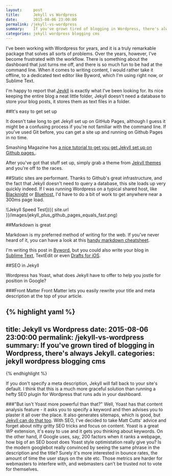 ```yaml
---
layout:     post
title:      Jekyll vs Wordpress
date:       2015-08-06 23:00:00
permalink: /jekyll-vs-wordpress
summary:    If you've grown tired of blogging in Wordpress, there's always Jekyll.
categories: jekyll wordpress blogging cms
---
```


I've been working with Wordpress for years, and it is a truly remarkable package that solves all sorts of problems. Over the years, however, I've become frustrated with the workflow.  There is something  about the dashboard that just turns me off, and there is so much fun to be had at the command line. When it comes to writing content, I would rather take it offline, to a dedicated text editor like Byword, which I'm using right now, or Sublime Text. 

I'm happy to report that [Jeykll](http://jekyllrb.com/) is exactly what I've been looking for. Its nice keeping the entire blog a neat little folder, Jekyll doesn't need a database to store your blog posts, it stores them as text files in a folder.  

##It's easy to get set up

It doesn't take long to get Jekyll set up on GitHub Pages, although I guess it might be a confusing  process if you're not familiar with the command line. 
If you've used Git before, you can get a site up and running on Github Pages in no time. 

Smashing Magazine has [a nice tutorial to get you get Jekyll set up on Github pages.](http://www.smashingmagazine.com/2014/08/build-blog-jekyll-github-pages/).

After you've got that stuff set up, simply grab a theme from [Jekyll themes](http://jekyllthemes.org/) and you're off to the races. 

##Static sites are performant.
Thanks to Github's great infrastructure, and the fact that Jekyll doesn't need to query a database, this site loads up very quickly indeed. If I was running Wordpress on a typical shared host, like [Blacknight](www.blacknight.com) or [Bluehost](www.bluehost.com), I'd have to do a bit of work to get anywhere near a 300ms page load.  

![Jekyll Speed Test]({{ site.url }}/images/jekyll_plus_github_pages_equals_fast.png)

##Markdown is great

Markdown is my preferred method of writing for the web. If you've never heard of it, you can have a look at this [handy markdown cheatsheet](https://github.com/adam-p/markdown-here/wiki/Markdown-Cheatsheet).

I'm writing this post in [Byword](www.byword.com), but you could also write your blog in [Sublime Text](www.sublimetext.com), TextEdit or even [Drafts for iOS](http://agiletortoise.com/drafts/). 

##SEO in Jekyll

Wordpress has Yoast, what does Jekyll have to offer to help you jostle for position in Google? 

###Front Matter
Front Matter lets you easily rewrite your title and meta description at the top of your article. 

{% highlight yaml %}
---
title:      Jekyll vs Wordpress
date:       2015-08-06 23:00:00
permalink:  /jekyll-vs-wordpress
summary:    If you've grown tired of blogging in Wordpress, there's always Jekyll.
categories: jekyll wordpress blogging cms
---
{% endhighlight %}

If you don't specify a meta description, Jekyll will fall back to your site's default. I think that this is a much more graceful solution than running a hefty SEO plugin for Wordpress that runs ads in your dashboard. 

###"But isn't Yoast more powerful than that?"
Well, Yoast has that content analysis feature - it asks you to specify a keyword and then advises you to plaster it all over the place. It also generates sitemaps, which is good, but [Jekyll can do that too](https://help.github.com/articles/sitemaps-for-github-pages/). With SEO, I've decided to take Matt Cutts' advice and forget about nitty gritty SEO tricks and focus on content. Yoast is a great WP extension, it's easy to use and it gets you thinking about keywords. On the other hand, if Google uses, say, 200 factors when it ranks a webpage, how big of an SEO boost does Yoast style optimistation really give you? Is the modern googlebot really convinced by seeing the same phrase in the description and the title? Surely it's more interested in bounce rates, the amount of time the user stays on the site etc. Those metrics are harder for webmasters to interfere with, and webmasters can't be trusted not to vote for themselves.